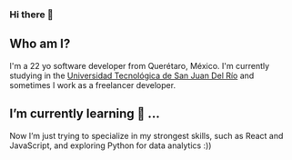 ### Hi there 👋

<!--
**Cachiss/Cachiss** is a ✨ _special_ ✨ repository because its `README.md` (this file) appears on your GitHub profile.

Here are some ideas to get you started:

- 🔭 I’m currently working on ...
- 🌱 I’m currently learning ...
- 👯 I’m looking to collaborate on ...
- 🤔 I’m looking for help with ...
- 💬 Ask me about ...
- 📫 How to reach me: ...
- 😄 Pronouns: ...
- ⚡ Fun fact: ...
-->
## Who am I?
I'm a 22 yo software developer from Querétaro, México. I'm currently studying in the [Universidad Tecnológica de San Juan Del Río](https://www.utsjr.edu.mx/) and sometimes I work as a freelancer developer.

## I’m currently learning 🤠 ... 

Now I’m just trying to specialize in my strongest skills, such as React and JavaScript, and exploring Python for data analytics :))

